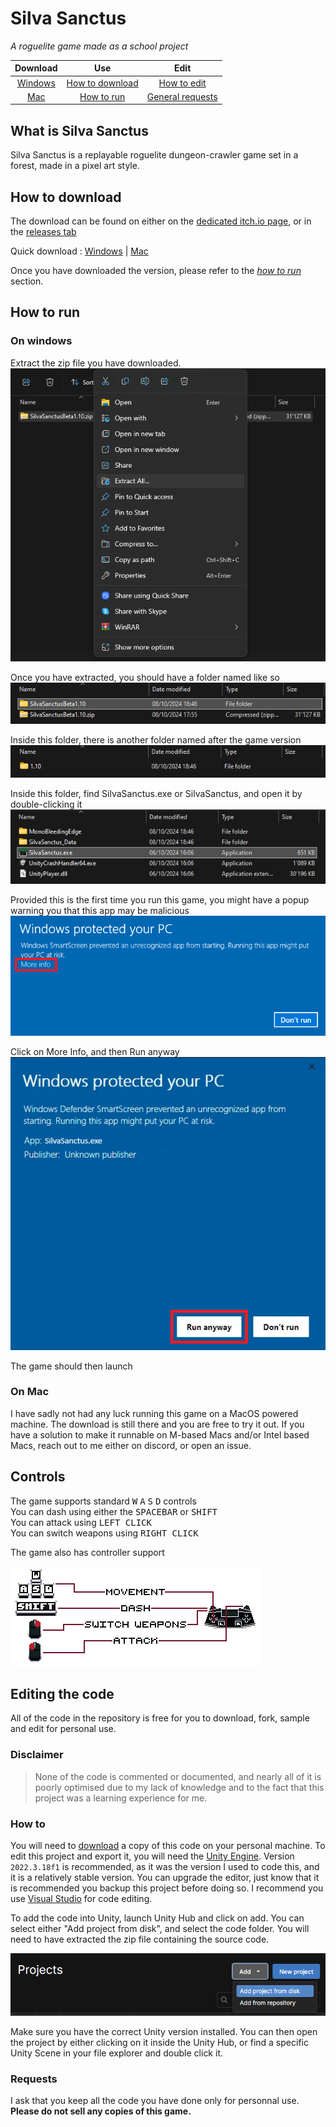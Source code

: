 # Silva Sanctus

*A roguelite game made as a school project*

|Download|Use|Edit|
|:---:|:---:|:---:|
|[Windows](https://github.com/PadjokeJ/SilvaSanctus/releases/download/Beta1.10/SilvaSanctusBeta1.10.zip)| [How to download](#how-to-download)|[How to edit](#how-to)|
|[Mac](https://github.com/PadjokeJ/SilvaSanctus/releases/download/Beta1.10/SilvaSanctusBeta1.10Mac.zip)| [How to run](#how-to-run) | [General requests](#requests)|

## What is Silva Sanctus

Silva Sanctus is a replayable roguelite dungeon-crawler game set in a forest, made in a pixel art style.

## How to download

The download can be found on either on the [dedicated itch.io page](https://padjokej.itch.io/silva-sanctus), or in the [releases tab](https://github.com/PadjokeJ/SilvaSanctus/releases/tag/Beta1.10)

Quick download : 
[Windows](https://github.com/PadjokeJ/SilvaSanctus/releases/download/Beta1.10/SilvaSanctusBeta1.10.zip) |
[Mac](https://github.com/PadjokeJ/SilvaSanctus/releases/download/Beta1.10/SilvaSanctusBeta1.10Mac.zip)

Once you have downloaded the version, please refer to the [*how to run*](#how-to-run) section.

## How to run

### On windows

Extract the zip file you have downloaded.  
![Extract](Images/extract.png)

Once you have extracted, you should have a folder named like so  
![Folder Example](Images/folder-example.png)

Inside this folder, there is another folder named after the game version  
![Game Version Folder](Images/second-folder.png)

Inside this folder, find SilvaSanctus.exe or SilvaSanctus, and open it by double-clicking it  
![File To Run](Images/file-to-run.png)

Provided this is the first time you run this game, you might have a popup warning you that this app may be malicious  
![Windows Protected your PC](Images/windows-protected-your-pc.png)

Click on More Info, and then Run anyway  
![Run anyway](Images/run-anyway.png)

The game should then launch

### On Mac

I have sadly not had any luck running this game on a MacOS powered machine. The download is still there and you are free to try it out. If you have a solution to make it runnable on M-based Macs and/or Intel based Macs, reach out to me either on discord, or open an issue.

## Controls

The game supports standard <kbd>W</kbd> <kbd>A</kbd> <kbd>S</kbd> <kbd>D</kbd> controls  
You can dash using either the <kbd>SPACEBAR</kbd> or <kbd>SHIFT</kbd>  
You can attack using <kbd>LEFT CLICK</kbd>  
You can switch weapons using <kbd>RIGHT CLICK</kbd>

The game also has controller support

![InGame control hints](Assets/Sprites/controlls_ui.png)

## Editing the code

All of the code in the repository is free for you to download, fork, sample and edit for personal use. 

### Disclaimer 

>None of the code is commented or documented, and nearly all of it is poorly optimised due to my lack of knowledge and to the fact that this project was a learning experience for me.

### How to

You will need to 
[download](https://github.com/PadjokeJ/SilvaSanctus/archive/refs/heads/main.zip)
a copy of this code on your personal machine.
To edit this project and export it, you will need the 
[Unity Engine](https://unity.com/).
Version `2022.3.18f1` is recommended, as it was the version I used to code this, and it is a relatively stable version. You can upgrade the editor, just know that it is recommended you backup this project before doing so. I recommend you use 
[Visual Studio](https://visualstudio.com/)
for code editing.

To add the code into Unity, launch Unity Hub and click on add. You can select either "Add project from disk", and select the code folder. You will need to have extracted the zip file containing the source code. 

![Add project from disk](Images/unity-add-from-disk.png)

Make sure you have the correct Unity version installed. You can then open the project by either clicking on it inside the Unity Hub, or find a specific Unity Scene in your file explorer and double click it.

### Requests

I ask that you keep all the code you have done only for personnal use. **Please do not sell any copies of this game.** 